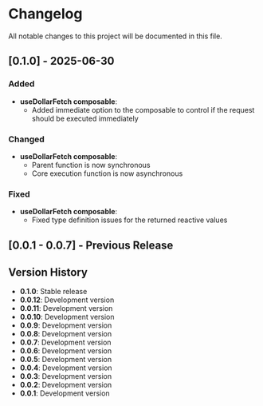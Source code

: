 # Changelog

All notable changes to this project will be documented in this file.

## [0.1.0] - 2025-06-30

### Added
- **useDollarFetch composable**: 
  - Added immediate option to the composable to control if the request should be executed immediately

### Changed
- **useDollarFetch composable**: 
  - Parent function is now synchronous
  - Core execution function is now asynchronous

### Fixed
- **useDollarFetch composable**: 
  - Fixed type definition issues for the returned reactive values

## [0.0.1 - 0.0.7] - Previous Release

## Version History

- **0.1.0**: Stable release
- **0.0.12**: Development version
- **0.0.11**: Development version
- **0.0.10**: Development version
- **0.0.9**: Development version
- **0.0.8**: Development version
- **0.0.7**: Development version
- **0.0.6**: Development version
- **0.0.5**: Development version
- **0.0.4**: Development version  
- **0.0.3**: Development version
- **0.0.2**: Development version
- **0.0.1**: Development version
